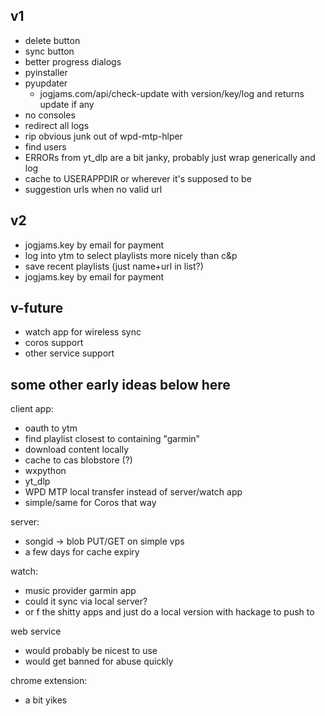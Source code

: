 ## v1

- delete button
- sync button
- better progress dialogs
- pyinstaller
- pyupdater
  - jogjams.com/api/check-update with version/key/log and returns update if any
- no consoles
- redirect all logs
- rip obvious junk out of wpd-mtp-hlper
- find users
- ERRORs from yt_dlp are a bit janky, probably just wrap generically and log
- cache to USERAPPDIR or wherever it's supposed to be
- suggestion urls when no valid url

## v2

- jogjams.key by email for payment
- log into ytm to select playlists more nicely than c&p
- save recent playlists (just name+url in list?)
- jogjams.key by email for payment

## v-future

- watch app for wireless sync
- coros support
- other service support



## some other early ideas below here

client app:

- oauth to ytm
- find playlist closest to containing "garmin"
- download content locally
- cache to cas blobstore (?)
- wxpython
- yt\_dlp
- WPD MTP local transfer instead of server/watch app
- simple/same for Coros that way




server:
- songid -> blob PUT/GET on simple vps
- a few days for cache expiry

watch:
- music provider garmin app
- could it sync via local server?
- or f the shitty apps and just do a local version with hackage to push to 

web service
- would probably be nicest to use
- would get banned for abuse quickly

chrome extension:
- a bit yikes

